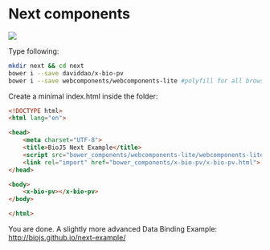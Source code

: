 # Next components

<img src="http://i.imgur.com/I9HurIz.png"></img>

Type following:

```bash
mkdir next && cd next
bower i --save daviddao/x-bio-pv
bower i --save webcomponents/webcomponents-lite #polyfill for all browsers
```

Create a minimal index.html inside the folder:

```html
<!DOCTYPE html>
<html lang="en">

<head>
    <meta charset="UTF-8">
    <title>BioJS Next Example</title>
    <script src="bower_components/webcomponents-lite/webcomponents-lite.js"></script>
    <link rel="import" href="bower_components/x-bio-pv/x-bio-pv.html">
</head>

<body>
    <x-bio-pv></x-bio-pv>
</body>

</html>

```
You are done.
A slightly more advanced Data Binding Example: http://biojs.github.io/next-example/
